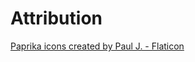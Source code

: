 # Attribution

[Paprika icons created by Paul J. - Flaticon]("https://www.flaticon.com/free-icons/paprika) 
